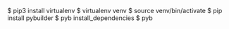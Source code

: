$ pip3 install virtualenv
$ virtualenv venv
$ source venv/bin/activate
$ pip install pybuilder
$ pyb install_dependencies
$ pyb
